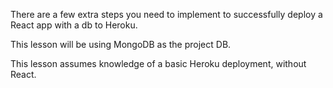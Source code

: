 
There are a few extra steps you need to implement to successfully deploy a React app with a db to Heroku.

  

This lesson will be using MongoDB as the project DB.

  

This lesson assumes knowledge of a basic Heroku deployment, without React.